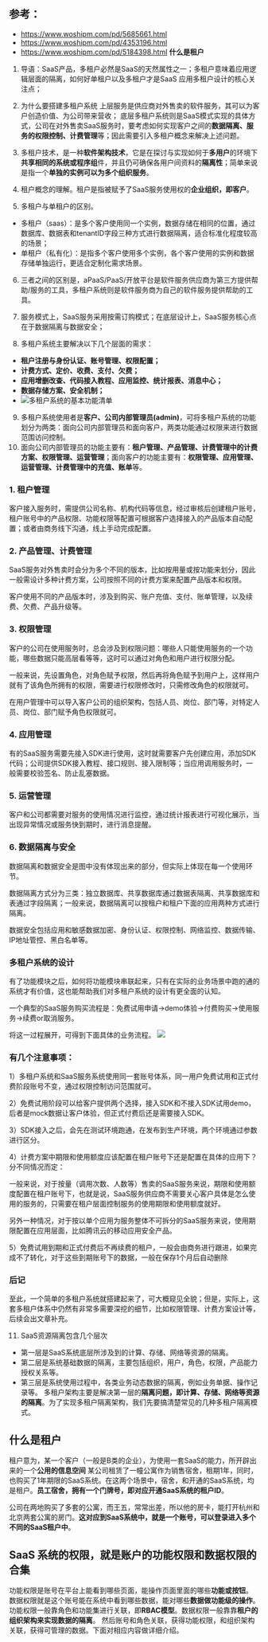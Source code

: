## 参考：

- https://www.woshipm.com/pd/5685661.html
- https://www.woshipm.com/pd/4353196.html
- https://www.woshipm.com/pd/5184398.html **什么是租户**

1. 导语：SaaS产品，多租户必然是SaaS的天然属性之一；多租户意味着应用逻辑层面的隔离，如何好单租户以及多租户才是SaaS 应用多租户设计的核心关注点；

2. 为什么要搭建多租户系统 上层服务是供应商对外售卖的软件服务，其可以为客户创造价值、为公司带来营收； 底层多租户系统则是SaaS模式实现的具体方式，公司在对外售卖SaaS服务时，要考虑如何实现客户之间的**数据隔离、服务的权限控制、计费管理**等；因此需要引入多租户概念来解决上述问题。

3. 多租户技术，是一种**软件架构技术**，它是在探讨与实现如何于**多用户**的环境下**共享相同的系统或程序组**件，并且仍可确保各用户间资料的**隔离性**；简单来说是指一个**单独的实例可以为多个组织服务**。

4. 租户概念的理解。租户是指被赋予了SaaS服务使用权的**企业组织，即客户**。

5. 多租户与单租户的区别。

- 多租户（saas）：是多个客户使用同一个实例，数据存储在相同的位置，通过数据库、数据表和tenantID字段三种方式进行数据隔离，适合标准化程度较高的场景；
- 单租户（私有化）：是指多个客户使用多个实例，各个客户使用的实例和数据存储单独运行，更适合定制化需求场景。

6. 三者之间的区别是，aPaaS/PaaS/开放平台是软件服务供应商为第三方提供帮助/服务的工具，多租户系统则是软件服务商为自己的软件服务提供帮助的工具。

7. 服务模式上，SaaS服务采用按需订购模式；在底层设计上，SaaS服务核心点在于数据隔离与数据安全；

8. 多租户系统主要解决以下几个层面的需求：

- **租户注册与身份认证、账号管理、权限配置；**
- **计费方式、定价、收费、支付、欠费；**
- **应用增删改查、代码接入教程、应用监控、统计报表、消息中心；**
- **数据存储方案、安全机制；**
- ![多租户系统的基本功能清单](./../../../lei-items/assets/谈谈对多租户系统的简要理解/1669270864113.png)

9. 多租户系统使用者是**客户、公司内部管理员(admin)**，可将多租户系统的功能划分为两类：面向公司内部管理员和面向客户，两类功能通过权限来进行数据范围访问控制。
10. 面向公司内部管理员的功能主要有：**租户管理、产品管理、计费管理中的计费方案、权限管理、运营管理**；面向客户的功能主要有：**权限管理、应用管理、运营管理、计费管理中的充值、账单**等。



### 1. 租户管理

客户接入服务时，需提供公司名称、机构代码等信息，经过审核后创建租户账号，租户账号中的产品权限、功能权限等配置可根据客户选择接入的产品版本自动配置；或者由商务线下沟通，线上手动完成配置。

### 2. 产品管理、计费管理

SaaS服务对外售卖时会分为多个不同的版本，比如按用量或按功能来划分，因此一般需设计多种计费方案，公司按照不同的计费方案来配置产品版本和权限。

客户使用不同的产品版本时，涉及到购买、账户充值、支付、账单管理，以及续费、欠费、产品升级等。

### 3. 权限管理

客户的公司在使用服务时，总会涉及到权限问题：哪些人只能使用服务的一个功能，哪些数据只能高层看等等，这时可以通过对角色和用户进行权限分配。

一般来说，先设置角色，对角色赋予权限，然后再将角色赋予到用户上，这样用户就有了该角色所拥有的权限，需要进行权限修改时，只需修改角色的权限就可。

在用户管理中可以导入客户公司的组织架构，包括人员、岗位、部门等，对特定人员、岗位、部门赋予角色权限就可。

### 4. 应用管理

有的SaaS服务需要先接入SDK进行使用，这时就需要客户先创建应用，添加SDK代码；公司提供SDK接入教程、接口规则、接入限制等；当应用调用服务时，一般需要校验签名、防止乱塞数据。

### 5. 运营管理

客户和公司都需要对服务的使用情况进行监控，通过统计报表进行可视化展示，当出现异常情况或服务快到期时，进行消息提醒。

### 6. 数据隔离与安全

数据隔离和数据安全是图中没有体现出来的部分，但实际上体现在每一个使用环节。

数据隔离方式分为三类：独立数据库、共享数据库通过数据表隔离、共享数据库和表通过字段隔离；一般来说，数据隔离可以按租户和租户下面的应用两种方式进行隔离。

数据安全包括应用和敏感数据加密、身份认证、权限控制、网络监控、数据传输、IP地址管控、黑白名单等。

### 多租户系统的设计

有了功能模块之后，如何将功能模块串联起来，只有在实际的业务场景中跑的通的系统才有价值，这也能帮助我们对多租户系统的设计有更全面的认知。

一个典型的SaaS服务购买流程是：免费试用申请→demo体验→付费购买→使用服务→续费or取消服务。

将这一过程展开，可得到下面具体的业务流程。
![](./../../../lei-items/assets/谈谈对多租户系统的简要理解/1669272911688.png)

### 有几个注意事项：

1）多租户系统和SaaS服务系统使用同一套账号体系，同一用户免费试用和正式付费阶段账号不变，通过权限控制访问范围就可。

2）免费试用阶段可以给客户提供两个选择，接入SDK和不接入SDK试用demo，后者是mock数据让客户体验，但正式付费后还是需要接入SDK。

3）SDK接入之后，会先在测试环境跑通，在发布到生产环境，两个环境通过参数进行区分。

4）计费方案中期限和使用额度应该配置在租户账号下还是配置在具体的应用下？分不同情况而定：

一般来说，对于按量（调用次数、人数等）售卖的SaaS服务来说，期限和使用额度配置在租户账号下，也就是说，SaaS服务供应商不需要关心客户具体是怎么使用的服务的，只需要在租户层面控制服务的使用期限和使用额度就好。

另外一种情况，对于按以单个应用为服务整体不可拆分的SaaS服务来说，使用期限配置在应用层面，比如腾讯云的移动应用安全产品。

5）免费试用到期和正式付费后不再续费的租户，一般会由商务进行跟进，如果完成不了转化，对于这些到期账号下的数据，一般在保存1个月后自动删除

### 后记

至此，一个简单的多租户系统就搭建起来了，可大概窥见全貌；但是，实际上，这套多租户体系中仍然有非常多需要深挖的细节，比如权限管理、计费方案设计等，后续会出文章补充。

11. SaaS资源隔离包含几个层次

- 第一层是SaaS系统底层所涉及到的计算、存储、网络等资源的隔离。
- 第二层是系统基础数据的隔离，主要包括组织，用户，角色，权限，产品能力授权关系等。
- 第三层是系统使用过程中，各类业务动态数据的隔离，例如业务单据、操作记录等。 多租户架构主要是解决第一层的**隔离问题，即计算、存储、网络等资源的隔离**。为了实现多租户隔离架构，我们先要搞清楚常见的几种多租户隔离模式。

## 什么是租户
租户意为，某一个客户（一般是B类的企业），为使用一套SaaS的能力，所开辟出来的一个**公用的信息空间**
某公司租赁了一幢公寓作为销售宿舍，租期1年，同时，也购买了1年期限的SaaS系统。在这两个场景中，宿舍，和开通的SaaS系统，均是租户。**员工宿舍，拥有一个门牌号，即对应开通SaaS系统的租户ID**。

公司在两地购买了多套的公寓，而王五，常常出差，所以他的房卡，能打开杭州和北京两套公寓的房门。**这对应到SaaS系统中，就是一个账号，可以登录进入多个不同的SaaS租户中**。


## SaaS 系统的权限，就是账户的功能权限和数据权限的合集
功能权限是账号在平台上能看到哪些页面，能操作页面里面的哪些**功能或按钮**。
数据权限就是这个账号能在系统中看到哪些数据，能对哪些**数据做功能级的操作**。
功能权限一般靠角色和功能集进行关联，即**RBAC模型**。数据权限一般靠靠**租户的组织架构来实现数据的隔离**。
然后账号和角色关联，获得功能权限，和组织架构关联，获得可管理的数据。下面对相应内容做详细介绍。